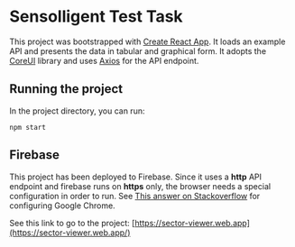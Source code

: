 # Sensolligent Test Task

This project was bootstrapped with [Create React App](https://github.com/facebook/create-react-app). It loads an example API and presents the data in tabular and graphical form.  It adopts the [CoreUI](https://github.com/coreui/coreui-free-react-admin-template) library and uses [Axios](https://github.com/axios/axios) for the API endpoint. 

## Running the project
In the project directory, you can run:

 `npm start`

## Firebase
This project has been deployed to Firebase. Since it uses a __http__ API endpoint and firebase runs on __https__ only, the browser needs a special configuration in order to run. See [This answer on Stackoverflow](https://stackoverflow.com/questions/18321032/how-to-get-chrome-to-allow-mixed-content#answer-24434461) for configuring Google Chrome.

See this link to go to the project:
[https://sector-viewer.web.app](https://sector-viewer.web.app/)

